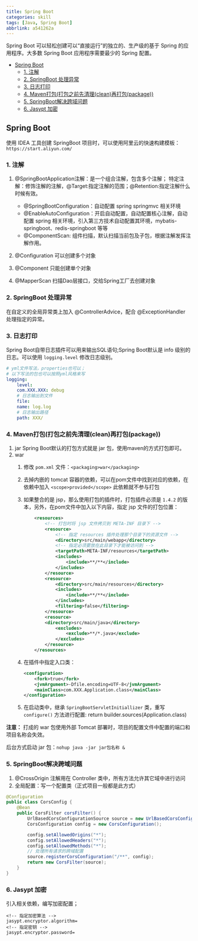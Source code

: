 ```yaml
---
title: Spring Boot
categories: skill
tags: [Java, Spring Boot]
abbrlink: a541262a
---
```


Spring Boot 可以轻松创建可以“直接运行”的独立的、生产级的基于 Spring 的应用程序。大多数 Spring Boot 应用程序需要最少的 Spring 配置。

<!-- more -->

<!-- @import "[TOC]" {cmd="toc" depthFrom=2 depthTo=4 orderedList=false} -->

<!-- code_chunk_output -->

- [Spring Boot](#spring-boot)
  - [1. 注解](#1-注解)
  - [2. SpringBoot 处理异常](#2-springboot-处理异常)
  - [3. 日志打印](#3-日志打印)
  - [4. Maven打包(打包之前先清理(clean)再打包(package))](#4-maven打包打包之前先清理clean再打包package)
  - [5. SpringBoot解决跨域问题](#5-springboot解决跨域问题)
  - [6. Jasypt 加密](#6-jasypt-加密)

<!-- /code_chunk_output -->

## Spring Boot

使用 IDEA 工具创建 SpringBoot 项目时，可以使用阿里云的快速构建模板：`https://start.aliyun.com/`

### 1. 注解

1. @SpringBootApplication注解：是一个组合注解，包含多个注解；
特定注解：修饰注解的注解，@Target:指定注解的范围；@Retention:指定注解什么时候有效。

   - @SpringBootConfiguration：自动配置 spring springmvc 相关环境
   - @EnableAutoConfiguration：开启自动配置，自动配置核心注解，自动配置 spring 相关环境，引入第三方技术自动配置其环境，mybatis-springboot、redis-springboot 等等
   - @ComponentScan: 组件扫描，默认扫描当前包及子包，根据注解发挥注解作用。

2. @Configuration 可以创建多个对象
3. @Component 只能创建单个对象
4. @MapperScan 扫描Dao层接口，交给Spring工厂去创建对象

### 2. SpringBoot 处理异常

在自定义的全局异常类上加入 @ControllerAdvice，配合 @ExceptionHandler 处理指定的异常。

### 3. 日志打印

Spring Boot自带日志插件可以用来输出SQL语句;Spring Boot默认是 info 级别的日志。可以使用 `logging.level` 修改日志级别。

```yml
# yml文件写法，properties也可以；
# 以下写法的包也可以按照yml风格来写
logging:
    level:
    com.XXX.XXX: debug
    # 日志输出到文件
    file: 
    name: log.log
    # 日志输出路径
    path: XXX/
```

### 4. Maven打包(打包之前先清理(clean)再打包(package))

1. jar
    Spring Boot默认的打包方式就是 jar 包，使用maven的方式打包即可。
2. war
    1. 修改 `pom.xml` 文件：`<packaging>war</packaging>`
    2. 去掉内嵌的 tomcat 容器的依赖，可以在pom文件中找到对应的依赖，在依赖中加入 `<scope>provided</scope>` 此依赖就不参与打包
    3. 如果整合的是 jsp，那么使用打包的插件时，打包插件必须是 `1.4.2` 的版本，另外，在pom文件中加入以下内容，指定 jsp 文件的打包位置：

        ```xml
            <resources>
                <!-- 打包时将 jsp 文件拷贝到 META-INF 目录下 -->
                <resource>
                    <!-- 指定 resources 插件处理那个目录下的资源文件 -->
                    <directory>src/main/webapp</directory>
                    <!-- 指定必须要放在此目录下才能被访问到 -->
                    <targetPath>META-INF/resources</targetPath>
                    <includes>
                        <include>**/**</include>
                    </includes>
                </resource>
                <resource>
                    <directory>src/main/resources</directory>
                    <includes>
                        <include>**/**</include>
                    </includes>
                    <filtering>false</filtering>
                </resource>
                <resource>
                <directory>src/main/java</directory>
                    <excludes>
                        <exclude>**/*.java</exclude>
                    </excludes>
                </resource>
            </resources>
        ```

    4. 在插件中指定入口类：

        ```xml
        <configuration>
            <fork>true</fork>
            <jvmArgument>-Dfile.encoding=UTF-8</jvmArgument>
            <mainClass>com.XXX.Application.class</mainClass>
        </configuration>
        ```

    5. 在启动类中，继承 `SpringBootServletInitiallizer` 类，重写 `configure()` 方法进行配置:
    return builder.sources(Application.class)

**注意：** 打成的 war 包使用外部 Tomcat 部署时，项目的配置文件中配置的端口和项目名称会失效。

后台方式启动 jar 包：`nohup java -jar jar包名称 &`

### 5. SpringBoot解决跨域问题

1. @CrossOrigin 注解用在 Controller 类中，所有方法允许其它域中进行访问
2. 全局配置：写一个配置类（正式项目一般都是此方式）

```java
@Configuration
public class CorsConfig {
    @Bean
    public CorsFilter corsFilter() {
        UrlBasedCorsConfigurationSource source = new UrlBasedCorsConfigurationSource();
        CorsConfiguration config = new CorsConfiguration();

        config.setAllowedOrigins("*");
        config.setAllowedHeaders("*");
        config.setAllowedMethods("*");
        // 处理所有请求的跨域配置
        source.registerCorsConfiguration("/**", config);
        return new CorsFilter(source);
    }
}
```

### 6. Jasypt 加密

引入相关依赖，编写加密配置；

```properties{.line-numbers}
<!-- 指定加密算法 -->
jasypt.encryptor.algorithm=
<!-- 指定密钥 -->
jasypt.encryptor.password=
```
